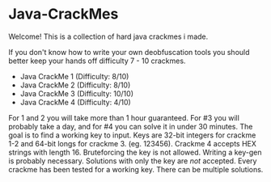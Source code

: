 # Java-CrackMes
Welcome! This is a collection of hard java crackmes i made.

If you don't know how to write your own deobfuscation tools you should better keep your hands off difficulty 7 - 10 crackmes.

* Java CrackMe 1 (Difficulty: 8/10)
* Java CrackMe 2 (Difficulty: 8/10)
* Java CrackMe 3 (Difficulty: 10/10)
* Java CrackMe 4 (Difficulty: 4/10)

For 1 and 2 you will take more than 1 hour guaranteed. For #3 you will probably take a day, and for #4 you can solve it in under 30 minutes.
The goal is to find a working key to input. Keys are 32-bit integers for crackme 1-2 and 64-bit longs for crackme 3. (eg. 123456). Crackme 4 accepts HEX strings with length 16.
Bruteforcing the key is not allowed. Writing a key-gen is probably necessary. Solutions with only the key are *not* accepted. Every crackme has been tested for a working key. There can be multiple solutions.
